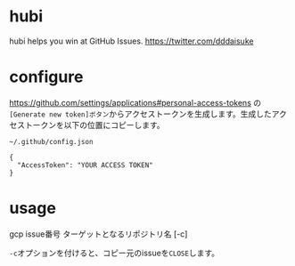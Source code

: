 # hubi
hubi helps you win at GitHub Issues.  https://twitter.com/dddaisuke

# configure
https://github.com/settings/applications#personal-access-tokens の`[Generate new token]ボタン`からアクセストークンを生成します。生成したアクセストークンを以下の位置にコピーします。

`~/.github/config.json`
```
{
  "AccessToken": "YOUR ACCESS TOKEN"
}
```

# usage
gcp issue番号 ターゲットとなるリポジトリ名 [-c]

`-c`オプションを付けると、コピー元のissueを`CLOSE`します。
